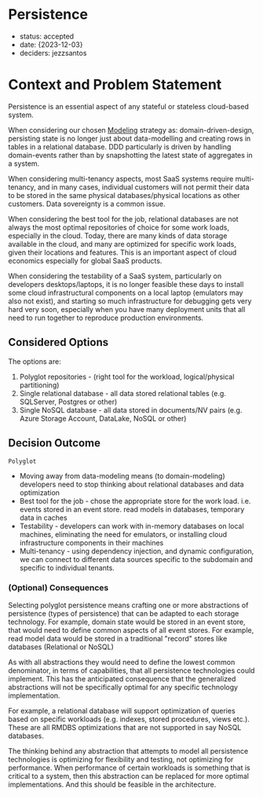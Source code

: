 # Persistence

* status: accepted
* date: {2023-12-03}
* deciders: jezzsantos

# Context and Problem Statement

Persistence is an essential aspect of any stateful or stateless cloud-based system.

When considering our chosen [Modeling](0040-modeling.md) strategy as: domain-driven-design, persisting state is no longer just about data-modelling and creating rows in tables in a relational database. DDD particularly is driven by handling domain-events rather than by snapshotting the latest state of aggregates in a system.

When considering multi-tenancy aspects, most SaaS systems require multi-tenancy, and in many cases, individual customers will not permit their data to be stored in the same physical databases/physical locations as other customers. Data sovereignty is a common issue.

When considering the best tool for the job, relational databases are not always the most optimal repositories of choice for some work loads, especially in the cloud. Today, there are many kinds of data storage available in the cloud, and many are optimized for specific work loads, given their locations and features. This is an important aspect of cloud economics especially for global SaaS products.

When considering the testability of a SaaS system, particularly on developers desktops/laptops, it is no longer feasible these days to install some cloud infrastructural components on a local laptop (emulators may also not exist), and starting so much infrastructure for debugging gets very hard very soon, especially when you have many deployment units that all need to run together to reproduce production environments.

## Considered Options

The options are:

1. Polyglot repositories - (right tool for the workload, logical/physical partitioning)
2. Single relational database - all data stored relational tables (e.g. SQLServer, Postgres or other)
3. Single NoSQL database - all data stored in documents/NV pairs (e.g. Azure Storage Account, DataLake, NoSQL or other)

## Decision Outcome

`Polyglot`

- Moving away from data-modeling means (to domain-modeling) developers need to stop thinking about relational databases and data optimization
- Best tool for the job - chose the appropriate store for the work load. i.e. events stored in an event store. read models in databases, temporary data in caches
- Testability - developers can work with in-memory databases on local machines, eliminating the need for emulators, or installing cloud infrastructure components in their machines
- Multi-tenancy - using dependency injection, and dynamic configuration, we can connect to different data sources specific to the subdomain and specific to individual tenants.

### (Optional) Consequences

Selecting polyglot persistence means crafting one or more abstractions of persistence (types of persistence) that can be adapted to each storage technology.
For example, domain state would be stored in an event store, that would need to define common aspects of all event stores.
For example, read model data would be stored in a traditional "record" stores like databases (Relational or NoSQL)

As with all abstractions they would need to define the lowest common denominator, in terms of capabilities, that all persistence technologies could implement.
This has the anticipated consequence that the generalized abstractions will not be specifically optimal for any specific technology implementation.

For example, a relational database will support optimization of queries based on specific workloads (e.g. indexes, stored procedures, views etc.). These are all RMDBS optimizations that are not supported in say NoSQL databases.

The thinking behind any abstraction that attempts to model all persistence technologies is optimizing for flexibility and testing, not optimizing for performance.
When performance of certain workloads is something that is critical to a system, then this abstraction can be replaced for more optimal implementations. And this should be feasible in the architecture.